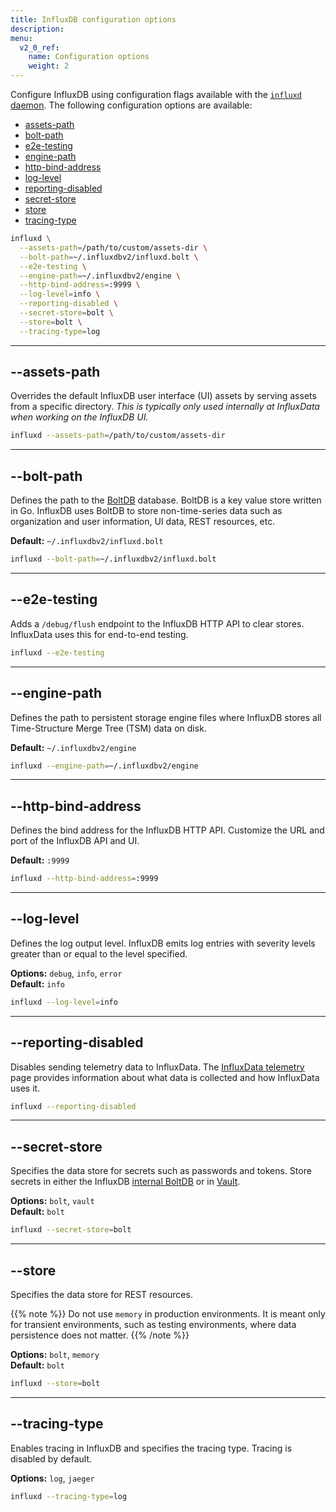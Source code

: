 ```yaml
---
title: InfluxDB configuration options
description:
menu:
  v2_0_ref:
    name: Configuration options
    weight: 2
---
```


Configure InfluxDB using configuration flags available with the [`influxd` daemon](/v2.0/reference/cli/influxd).
The following configuration options are available:

- [assets-path](#assets-path)
- [bolt-path](#bolt-path)
- [e2e-testing](#e2e-testing)
- [engine-path](#engine-path)
- [http-bind-address](#http-bind-address)
- [log-level](#log-level)
- [reporting-disabled](#reporting-disabled)
- [secret-store](#secret-store)
- [store](#store)
- [tracing-type](#tracing-type)

```sh
influxd \
  --assets-path=/path/to/custom/assets-dir \
  --bolt-path=~/.influxdbv2/influxd.bolt \
  --e2e-testing \
  --engine-path=~/.influxdbv2/engine \
  --http-bind-address=:9999 \
  --log-level=info \
  --reporting-disabled \
  --secret-store=bolt \
  --store=bolt \
  --tracing-type=log
```

---

## --assets-path
Overrides the default InfluxDB user interface (UI) assets by serving assets from a specific directory.
_This is typically only used internally at InfluxData when working on the InfluxDB UI._

```sh
influxd --assets-path=/path/to/custom/assets-dir
```

---

## --bolt-path
Defines the path to the [BoltDB](https://github.com/boltdb/bolt) database.
BoltDB is a key value store written in Go.
InfluxDB uses BoltDB to store non-time-series data such as organization and
user information, UI data, REST resources, etc.

**Default:** `~/.influxdbv2/influxd.bolt`  

```sh
influxd --bolt-path=~/.influxdbv2/influxd.bolt
```

---

## --e2e-testing
Adds a `/debug/flush` endpoint to the InfluxDB HTTP API to clear stores.
InfluxData uses this for end-to-end testing.

```sh
influxd --e2e-testing
```

---

## --engine-path
Defines the path to persistent storage engine files where InfluxDB stores all
Time-Structure Merge Tree (TSM) data on disk.

**Default:** `~/.influxdbv2/engine`  

```sh
influxd --engine-path=~/.influxdbv2/engine
```

---

## --http-bind-address
Defines the bind address for the InfluxDB HTTP API.
Customize the URL and port of the InfluxDB API and UI.

**Default:** `:9999`  

```sh
influxd --http-bind-address=:9999
```

---

## --log-level
Defines the log output level.
InfluxDB emits log entries with severity levels greater than or equal to the level specified.

**Options:** `debug`, `info`, `error`  
**Default:** `info`  

```sh
influxd --log-level=info
```

---

## --reporting-disabled
Disables sending telemetry data to InfluxData.
The [InfluxData telemetry](https://www.influxdata.com/telemetry) page provides
information about what data is collected and how InfluxData uses it.

```sh
influxd --reporting-disabled
```

---

## --secret-store
Specifies the data store for secrets such as passwords and tokens.
Store secrets in either the InfluxDB [internal BoltDB](#bolt-path)
or in [Vault](https://www.vaultproject.io/).

**Options:** `bolt`, `vault`  
**Default:** `bolt`  

```sh
influxd --secret-store=bolt
```

---

## --store
Specifies the data store for REST resources.

{{% note %}}
Do not use `memory` in production environments.
It is meant only for transient environments, such as testing environments, where
data persistence does not matter.
{{% /note %}}

**Options:** `bolt`, `memory`  
**Default:** `bolt`  

```sh
influxd --store=bolt
```

---

## --tracing-type
Enables tracing in InfluxDB and specifies the tracing type.
Tracing is disabled by default.

**Options:** `log`, `jaeger`

```sh
influxd --tracing-type=log
```
